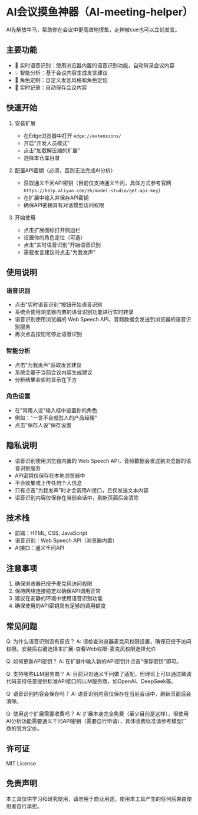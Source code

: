 # AI会议摸鱼神器（AI-meeting-helper）

AI先解放牛马，帮助你在会议中更高效地摸鱼，走神被cue也可以立刻发言。

## 主要功能

- 🎤 实时语音识别：使用浏览器内置的语音识别功能，自动转录会议内容
- 💡 智能分析：基于会议内容生成发言建议
- 👤 角色定制：自定义发言风格和角色定位
- 📝 实时记录：自动保存会议内容

## 快速开始

1. 安装扩展
   - 在Edge浏览器中打开 `edge://extensions/`
   - 开启"开发人员模式"
   - 点击"加载解压缩的扩展"
   - 选择本仓库目录

2. 配置API密钥（必须，否则无法完成AI分析）
   - 获取通义千问API密钥（目前仅支持通义千问，具体方式参考官网`https://help.aliyun.com/zh/model-studio/get-api-key`）
   - 在扩展中输入并保存API密钥
   - 确保API密钥具有对话模型访问权限

3. 开始使用
   - 点击扩展图标打开侧边栏
   - 设置你的角色定位（可选）
   - 点击"实时语音识别"开始语音识别
   - 需要发言建议时点击"为我发声"

## 使用说明

### 语音识别
- 点击"实时语音识别"按钮开始语音识别
- 系统会使用浏览器内置的语音识别功能进行实时转录
- 语音识别使用浏览器的 Web Speech API，音频数据会发送到浏览器的语音识别服务
- 再次点击按钮可停止语音识别

### 智能分析
- 点击"为我发声"获取发言建议
- 系统会基于当前会议内容生成建议
- 分析结果会实时显示在下方

### 角色设置
- 在"常用人设"输入框中设置你的角色
- 例如："一言不合就怼人的产品经理"
- 点击"保存人设"保存设置

## 隐私说明

- 语音识别使用浏览器内置的 Web Speech API，音频数据会发送到浏览器的语音识别服务
- API密钥仅保存在本地浏览器中
- 不会收集或上传任何个人信息
- 只有点击"为我发声"时才会调用AI接口，且仅发送文本内容
- 语音识别内容仅保存在当前会话中，刷新页面后会清除

## 技术栈

- 前端：HTML, CSS, JavaScript
- 语音识别：Web Speech API（浏览器内置）
- AI接口：通义千问API

## 注意事项

1. 确保浏览器已授予麦克风访问权限
2. 保持网络连接稳定以确保API调用正常
3. 建议在安静的环境中使用语音识别功能
4. 确保使用的API密钥具有足够的调用额度

## 常见问题

Q: 为什么语音识别没有反应？
A: 请检查浏览器麦克风权限设置，确保已授予访问权限。安装后右键选择本扩展-查看Web权限-麦克风权限选择允许

Q: 如何更新API密钥？
A: 在扩展中输入新的API密钥并点击"保存密钥"即可。

Q: 支持哪些LLM服务商？
A: 目前只对通义千问做了适配，但理论上可以通过微调代码支持任意提供标准API接口的LLM服务商，如OpenAI、DeepSeek等。

Q: 语音识别内容会保存吗？
A: 语音识别内容仅保存在当前会话中，刷新页面后会清除。

Q: 使用这个扩展需要收费吗？
A: 扩展本身完全免费（至少目前是这样），但使用AI分析功能需要通义千问API密钥（需要自行申请），具体收费标准请参考模型厂商的官方定价。

## 许可证

MIT License

## 免责声明

本工具仅供学习和研究使用，请勿用于商业用途。使用本工具产生的任何后果由使用者自行承担。 
